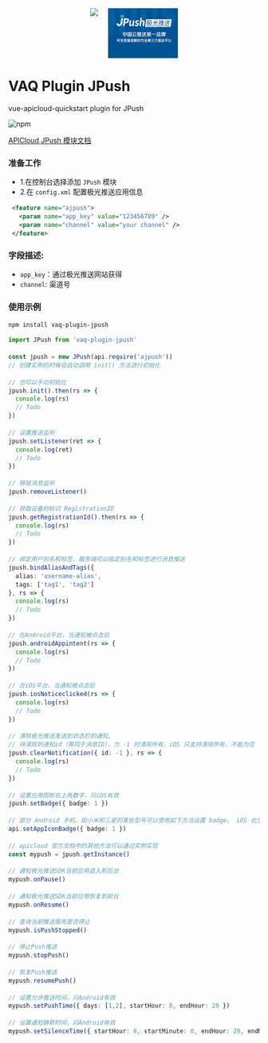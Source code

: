 <div style="width:100%;display:flex;justify-content:center;">
  <img src="https://vaq.wangxuefeng.com.cn/img/logo.png" height="100" style="margin-right:20px;">
  <img src="./assets/img/jpush.png" height="100">
</div>


# VAQ Plugin JPush
vue-apicloud-quickstart plugin for JPush

![npm](https://img.shields.io/npm/v/vaq-plugin-jpush?style=flat-square)

[APICloud JPush 模块文档](https://docs.apicloud.com/Client-API/Open-SDK/ajpush)

### 准备工作
- 1.在控制台选择添加 `JPush` 模块
- 2.在 `config.xml` 配置极光推送应用信息

```xml
 <feature name="ajpush">
   <param name="app_key" value="123456789" />
   <param name="channel" value="your channel" />
 </feature>
```
### 字段描述:
+ `app_key`：通过极光推送网站获得
+ `channel`: 渠道号 

### 使用示例

```shell
npm install vaq-plugin-jpush
```

```ts
import JPush from 'vaq-plugin-jpush'

const jpush = new JPush(api.require('ajpush'))
// 创建实例的时候会自动调用 init() 方法进行初始化

// 也可以手动初始化
jpush.init().then(rs => {
  console.log(rs)
  // Todo
})

// 设置推送监听
jpush.setListener(ret => {
  console.log(ret)
  // Todo
})

// 移除消息监听
jpush.removeListener()

// 获取设备的标识 RegistrationID
jpush.getRegistrationId().then(rs => {
  console.log(rs)
  // Todo
})

// 绑定用户别名和标签，服务端可以指定别名和标签进行消息推送
jpush.bindAliasAndTags({
  alias: 'username-alias',
  tags: ['tag1', 'tag2']
}, rs => {
  console.log(rs)
  // Todo
})

// 在Android平台，当通知被点击后
jpush.androidAppintent(rs => {
  console.log(rs)
  // Todo
})

// 在iOS平台，当通知被点击后
jpush.iosNoticeclicked(rs => {
  console.log(rs)
  // Todo
})

// 清除极光推送发送到状态栏的通知,
// 待清除的通知id（等同于消息ID），为 -1 时清除所有，iOS 只支持清除所有，不能为空
jpush.clearNotification({ id: -1 }, rs => {
  console.log(rs)
  // Todo
})

// 设置应用图标右上角数字，只iOS有效
jpush.setBadge({ badge: 1 })

// 部分 Android 手机，如小米和三星的某些型号可以使用如下方法设置 badge， iOS 也生效
api.setAppIconBadge({ badge: 1 })

// apicloud 官方文档中的其他方法可以通过实例实现
const mypush = jpush.getInstance()

// 通知极光推送SDK当前应用退入到后台
mypush.onPause()

// 通知极光推送SDK当前应用恢复到前台
mypush.onResume()

// 查询当前推送服务是否停止
mypush.isPushStopped()

// 停止Push推送
mypush.stopPush()

// 恢复Push推送
mypush.resumePush()

// 设置允许推送时间，只Android有效
mypush.setPushTime({ days: [1,2], startHour: 8, endHour: 20 })

// 设置通知静默时间，只Android有效
mypush.setSilenceTime({ startHour: 8, startMinute: 0, endHour: 20, endMinute: 59 })

```